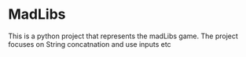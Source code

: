 # MadLibs
This is a python project that represents the madLibs game. 
The project focuses on String concatnation and use inputs etc